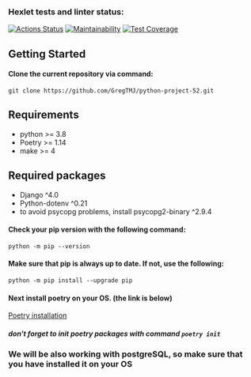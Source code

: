 ### Hexlet tests and linter status:
[![Actions Status](https://github.com/GregTMJ/python-project-52/workflows/hexlet-check/badge.svg)](https://github.com/GregTMJ/python-project-52/actions)
[![Maintainability](https://api.codeclimate.com/v1/badges/3421cbe192c76198073b/maintainability)](https://codeclimate.com/github/GregTMJ/python-project-52/maintainability)
[![Test Coverage](https://api.codeclimate.com/v1/badges/3421cbe192c76198073b/test_coverage)](https://codeclimate.com/github/GregTMJ/python-project-52/test_coverage)


## Getting Started

#### Clone the current repository via command:
```git clone https://github.com/GregTMJ/python-project-52.git```

## Requirements
* python >= 3.8
* Poetry >= 1.14
* make >= 4

## Required packages
* Django  ^4.0
* Python-dotenv  ^0.21
* to avoid psycopg problems, install psycopg2-binary ^2.9.4

#### Check your pip version with the following command:
```python -m pip --version```

#### Make sure that pip is always up to date. If not, use the following:
```python -m pip install --upgrade pip```

#### Next install poetry on your OS. (the link is below)
[Poetry installation](https://python-poetry.org/docs/)
##### don't forget to init poetry packages with command ```poetry init```

### We will be also working with postgreSQL, so make sure that you have installed it on your OS